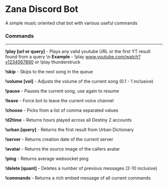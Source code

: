 # Zana Discord Bot

A simple music oriented chat bot with various useful commands

### Commands
------------------

**!play [url or query]** - Plays any valid youtube URL or the first YT result found from a query \n
**Example** - !play www.youtube.com/watch?v1234567890 or !play thunderstruck

**!skip** - Skips to the next song in the queue

**!volume [vol]** - Adjusts the volume of the current song (0.1 - 1 inclusive)

**!pause** - Pauses the current song, use again to resume

**!leave** - Force bot to leave the current voice channel

**!choose** - Picks from a list of comma separated values  

**!d2time** - Returns hours played across all Destiny 2 accounts

**!urban [query]**  - Returns the first result from Urban Dictionary

**!server** - Returns creation date of the current server

**!avatar** - Returns the source image of the callers avatar

**!ping** - Returns average websocket ping

**!delete [quant]** - Deletes a number of previous messages (2-10 inclusive)  

**!commands** - Returns a rich embed message of all current commands
